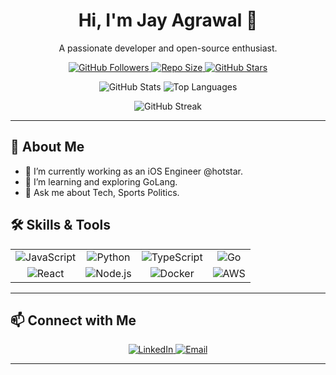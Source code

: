 <!-- Profile Picture & Title -->
<h1 align="center">Hi, I'm Jay Agrawal 👋</h1>
<p align="center">A passionate developer and open-source enthusiast.</p>

<!-- Badges -->
<p align="center">
  <a href="https://github.com/jay-agrawal">
    <img src="https://img.shields.io/github/followers/jay-agrawal?label=Follow&style=social" alt="GitHub Followers" />
  </a>
  <a href="https://github.com/jay-agrawal?tab=repositories">
    <img src="https://img.shields.io/github/repo-size/jay-agrawal/jay-agrawal?style=flat-square" alt="Repo Size" />
  </a>
  <a href="https://github.com/jay-agrawal?tab=stars">
    <img src="https://img.shields.io/github/stars/jay-agrawal/jay-agrawal?style=social" alt="GitHub Stars" />
  </a>
</p>

<!-- GitHub Stats -->
<p align="center">
  <img src="https://github-readme-stats.vercel.app/api?username=jay-agrawal&show_icons=true&theme=radical" alt="GitHub Stats" />
  <img src="https://github-readme-stats.vercel.app/api/top-langs/?username=jay-agrawal&layout=compact&theme=radical" alt="Top Languages" />
</p>
<p align="center">
  <img src="https://github-readme-streak-stats.herokuapp.com?user=jay-agrawal&theme=radical" alt="GitHub Streak" />
</p>

---

## 🚀 About Me
- 🔭 I’m currently working as an iOS Engineer @hotstar.
- 🌱 I’m learning and exploring GoLang.
- 💬 Ask me about Tech, Sports Politics.

## 🛠️ Skills & Tools
<table>
  <tr>
    <td align="center"><img src="https://img.shields.io/badge/JavaScript-F7DF1E?style=for-the-badge&logo=javascript&logoColor=000" alt="JavaScript" /></td>
    <td align="center"><img src="https://img.shields.io/badge/Python-3776AB?style=for-the-badge&logo=python&logoColor=fff" alt="Python" /></td>
    <td align="center"><img src="https://img.shields.io/badge/TypeScript-3178C6?style=for-the-badge&logo=typescript&logoColor=fff" alt="TypeScript" /></td>
    <td align="center"><img src="https://img.shields.io/badge/Go-00ADD8?style=for-the-badge&logo=go&logoColor=fff" alt="Go" /></td>
  </tr>
  <tr>
    <td align="center"><img src="https://img.shields.io/badge/React-20232A?style=for-the-badge&logo=react&logoColor=61DAFB" alt="React" /></td>
    <td align="center"><img src="https://img.shields.io/badge/Node.js-339933?style=for-the-badge&logo=node.js&logoColor=fff" alt="Node.js" /></td>
    <td align="center"><img src="https://img.shields.io/badge/Docker-2496ED?style=for-the-badge&logo=docker&logoColor=fff" alt="Docker" /></td>
    <td align="center"><img src="https://img.shields.io/badge/AWS-232F3E?style=for-the-badge&logo=amazon-aws&logoColor=fff" alt="AWS" /></td>
  </tr>
</table>

---

## 📫 Connect with Me
<p align="center">
  <a href="https://linkedin.com/in/ijayesh" target="_blank">
    <img src="https://img.shields.io/badge/LinkedIn-0A66C2?style=for-the-badge&logo=linkedin&logoColor=fff" alt="LinkedIn" />
  </a>
  <a href="jay.agrawal@outlook.com">
    <img src="https://img.shields.io/badge/Email-D14836?style=for-the-badge&logo=gmail&logoColor=fff" alt="Email" />
  </a>
</p>

---
